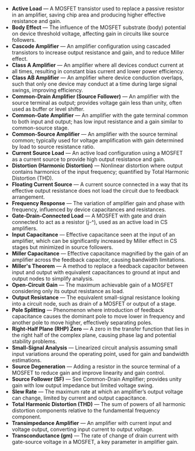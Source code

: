 - **Active Load** — A MOSFET transistor used to replace a passive resistor in an amplifier, saving chip area and producing higher effective resistance and gain.  
- **Body Effect** — The influence of the MOSFET substrate (body) potential on device threshold voltage, affecting gain in circuits like source followers.  
- **Cascode Amplifier** — An amplifier configuration using cascaded transistors to increase output resistance and gain, and to reduce Miller effect.  
- **Class A Amplifier** — An amplifier where all devices conduct current at all times, resulting in constant bias current and lower power efficiency.  
- **Class AB Amplifier** — An amplifier where device conduction overlaps, such that only one device may conduct at a time during large signal swings, improving efficiency.  
- **Common-Drain Amplifier (Source Follower)** — An amplifier with the source terminal as output; provides voltage gain less than unity, often used as buffer or level shifter.  
- **Common-Gate Amplifier** — An amplifier with the gate terminal common to both input and output; has low input resistance and a gain similar to common-source stage.  
- **Common-Source Amplifier** — An amplifier with the source terminal common; typically used for voltage amplification with gain determined by load to source resistance ratio.  
- **Current Source Load** — An active load configuration using a MOSFET as a current source to provide high output resistance and gain.  
- **Distortion (Harmonic Distortion)** — Nonlinear distortion where output contains harmonics of the input frequency; quantified by Total Harmonic Distortion (THD).  
- **Floating Current Source** — A current source connected in a way that its effective output resistance does not load the circuit due to feedback arrangement.  
- **Frequency Response** — The variation of amplifier gain and phase with frequency, influenced by device capacitances and resistances.  
- **Gate-Drain-Connected Load** — A MOSFET with gate and drain connected to act as a resistor (j-^), used as an active load in CS amplifiers.  
- **Input Capacitance** — Effective capacitance seen at the input of an amplifier, which can be significantly increased by Miller effect in CS stages but minimized in source followers.  
- **Miller Capacitance** — Effective capacitance magnified by the gain of an amplifier across the feedback capacitor, causing bandwidth limitations.  
- **Miller's Theorem** — A method to replace a feedback capacitor between input and output with equivalent capacitances to ground at input and output nodes to simplify analysis.  
- **Open-Circuit Gain** — The maximum achievable gain of a MOSFET considering only its output resistance as load.  
- **Output Resistance** — The equivalent small-signal resistance looking into a circuit node, such as drain of a MOSFET or output of a stage.  
- **Pole Splitting** — Phenomenon where introduction of feedback capacitance causes the dominant pole to move lower in frequency and another pole to move higher, effectively separating poles.  
- **Right-Half Plane (RHP) Zero** — A zero in the transfer function that lies in the right half of the complex plane, causing phase lag and potential stability problems.  
- **Small-Signal Analysis** — Linearized circuit analysis assuming small input variations around the operating point, used for gain and bandwidth estimations.  
- **Source Degeneration** — Adding a resistor in the source terminal of a MOSFET to reduce gain and improve linearity and gain control.  
- **Source Follower (SF)** — See Common-Drain Amplifier; provides unity gain with low output impedance but limited voltage swing.  
- **Slew Rate** — The maximum rate at which an amplifier’s output voltage can change, limited by current and output capacitance.  
- **Total Harmonic Distortion (THD)** — The sum of powers of all harmonic distortion components relative to the fundamental frequency component.  
- **Transimpedance Amplifier** — An amplifier with current input and voltage output, converting input current to output voltage.  
- **Transconductance (gm)** — The rate of change of drain current with gate-source voltage in a MOSFET, a key parameter in amplifier gain.
